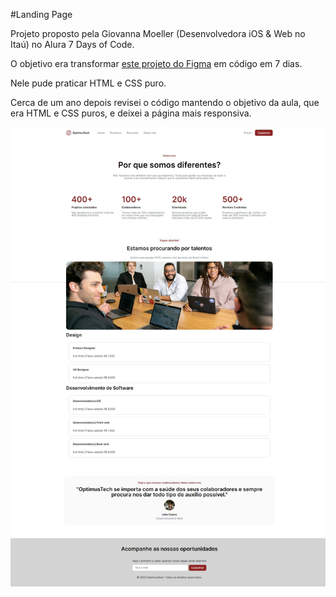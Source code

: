 #Landing Page

Projeto proposto pela Giovanna Moeller (Desenvolvedora iOS & Web no Itaú) no Alura 7 Days of Code.

O objetivo era transformar [este projeto do Figma](https://www.figma.com/file/mm3MLozvUDGhDRTxSLlGL5/7daysOfCode-HTML-CSS?node-id=0%3A1) em código em 7 dias.

Nele pude praticar HTML e CSS puro.

Cerca de um ano depois revisei o código mantendo o objetivo da aula, que era HTML e CSS puros, e deixei a página mais responsiva.

![image](./images/screenshot.jpeg)
